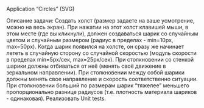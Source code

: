 Application “Circles” (SVG)

Описание задачи: Создать холст (размер задаете на ваше усмотрение, можно
на весь экран). При нажатии на этот холст клавишей мыши, в этом месте (где
вы кликнули), должен создаваться шарик со случайным цветом и случайным
размером (радиус в пределах - min=10px, max=50px). Когда шарик появился
на холсте, он сразу же начинает лететь в случайную сторону со случайной
скоростью (модуль скорости в пределах min=5px/сек, max=25px/сек). При
столкновении со стенкой шарики должны отбиваться от неё (менять своё
движение в зеркальном направлении). При столкновении между собой
шарики должны менять свое направление и скорость соответственно
ситуации. При столкновении больший по размерам шарик “тяжелее”
меньшего пропорционально разнице радиусов (т.е. плотность материала
шариков - одинаковая).
Реализовать Unit tests.
